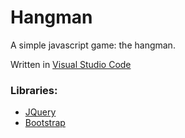 # Hangman

A simple javascript game: the hangman.

Written in [Visual Studio Code](https://code.visualstudio.com/)

### Libraries:

- [JQuery](https://jquery.com/)
- [Bootstrap](https://getbootstrap.com/)
